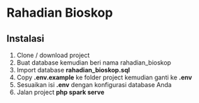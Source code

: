 # Rahadian Bioskop
## Instalasi
1. Clone / download project
2. Buat database kemudian beri nama rahadian_bioskop
3. Import database **rahadian_bioskop.sql**
4. Copy **.env.example** ke folder project kemudian ganti ke **.env**
5. Sesuaikan isi **.env** dengan konfigurasi database Anda
7. Jalan project **php spark serve**
